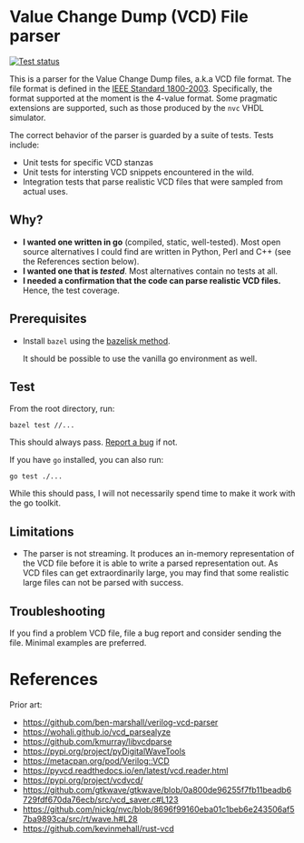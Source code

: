 # Value Change Dump (VCD) File parser

[![Test status](https://github.com/filmil/go-vcd-parser/workflows/Test/badge.svg)](https://github.com/filmil/go-vcd-parser/workflows/Test/badge.svg)

This is a parser for the Value Change Dump files, a.k.a VCD file format. The
file format is defined in the [IEEE Standard 1800-2003][vv]. Specifically, the
format supported at the moment is the 4-value format. Some pragmatic extensions
are supported, such as those produced by the `nvc` VHDL simulator.

The correct behavior of the parser is guarded by a suite of tests. Tests
include:
- Unit tests for specific VCD stanzas
- Unit tests for intersting VCD snippets encountered in the wild.
- Integration tests that parse realistic VCD files that were sampled from
  actual uses.

## Why?

- **I wanted one written in go** (compiled, static, well-tested). Most open source
  alternatives I could find are written in Python, Perl and C++ (see the
  References section below).
- **I wanted one that is *tested***. Most alternatives contain no tests at all.
- **I needed a confirmation that the code can parse realistic VCD files.** Hence,
  the test coverage.

## Prerequisites

* Install `bazel` using the [bazelisk method][ii].

  It should be possible to use the vanilla go environment as well.

## Test

From the root directory, run:

```
bazel test //...
```

This should always pass. [Report a bug][bb] if not.


If you have `go` installed, you can also run:

```
go test ./...
```

While this should pass, I will not necessarily spend time to make it work
with the go toolkit.

## Limitations

- The parser is not streaming. It produces an in-memory representation of the
  VCD file before it is able to write a parsed representation out. As VCD files
  can get extraordinarily large, you may find that some realistic large files
  can not be parsed with success.

## Troubleshooting

If you find a problem VCD file, file a bug report and consider sending the file.
Minimal examples are preferred.

# References

Prior art:

- https://github.com/ben-marshall/verilog-vcd-parser
- https://wohali.github.io/vcd_parsealyze
- https://github.com/kmurray/libvcdparse
- https://pypi.org/project/pyDigitalWaveTools
- https://metacpan.org/pod/Verilog::VCD
- https://pyvcd.readthedocs.io/en/latest/vcd.reader.html
- https://pypi.org/project/vcdvcd/
- https://github.com/gtkwave/gtkwave/blob/0a800de96255f7fb11beadb6729fdf670da76ecb/src/vcd_saver.c#L123
- https://github.com/nickg/nvc/blob/8696f99160eba01c1beb6e243506af57ba9893ca/src/rt/wave.h#L28
- https://github.com/kevinmehall/rust-vcd


[bb]: https://github.com/filmil/go-vcd-parser/issues
[ii]: https://hdlfactory.com/note/2024/08/24/bazel-installation-via-the-bazelisk-method/
[vv]: https://ieeexplore.ieee.org/document/10458102

